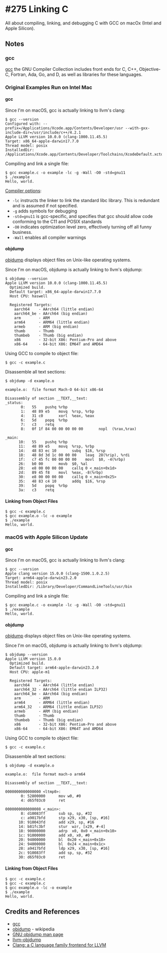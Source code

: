 # #275 Linking C

All about compiling, linking, and debugging C with GCC on macOx (Intel and Apple Silicon).

## Notes

### gcc

[gcc](https://gcc.gnu.org/) the GNU Compiler Collection includes front ends for C, C++, Objective-C, Fortran, Ada, Go, and D, as well as libraries for these languages.

### Original Examples Run on Intel Mac

#### gcc

Since I'm on macOS, gcc is actually linking to llvm's clang:

    $ gcc --version
    Configured with: --prefix=/Applications/Xcode.app/Contents/Developer/usr --with-gxx-include-dir=/usr/include/c++/4.2.1
    Apple LLVM version 10.0.0 (clang-1000.11.45.5)
    Target: x86_64-apple-darwin17.7.0
    Thread model: posix
    InstalledDir: /Applications/Xcode.app/Contents/Developer/Toolchains/XcodeDefault.xctoolchain/usr/bin

Compiling and link a single file:

    $ gcc example.c -o example -lc -g -Wall -O0 -std=gnu11
    $ ./example
    Hello, world.

[Compiler options](https://gcc.gnu.org/onlinedocs/gcc-9.2.0/gcc/Option-Summary.html#Option-Summary):

* `-lc` instructs the linker to link the standard libc library. This is redundant and is assumed if not specified.
* `-g` adds symbols for debugging
* `-std=gnu11` is gcc-specific, and specifies that gcc should allow code conforming to the C11 and POSIX standards
* `-O0` indicates optimization level zero, effectively turning off all funny business.
* `-Wall` enables all compiler warnings

#### objdump

[objdump](http://web.mit.edu/gnu/doc/html/binutils_5.html) displays object files on Unix-like operating systems.

Since I'm on macOS, objdump is actually linking to llvm's objdump:

    $ objdump --version
    Apple LLVM version 10.0.0 (clang-1000.11.45.5)
      Optimized build.
      Default target: x86_64-apple-darwin17.7.0
      Host CPU: haswell

      Registered Targets:
        aarch64    - AArch64 (little endian)
        aarch64_be - AArch64 (big endian)
        arm        - ARM
        arm64      - ARM64 (little endian)
        armeb      - ARM (big endian)
        thumb      - Thumb
        thumbeb    - Thumb (big endian)
        x86        - 32-bit X86: Pentium-Pro and above
        x86-64     - 64-bit X86: EM64T and AMD64


Using GCC to compile to object file:

    $ gcc -c example.c

Disassemble all text sections:

    $ objdump -d example.o

    example.o:  file format Mach-O 64-bit x86-64

    Disassembly of section __TEXT,__text:
    _status:
           0:   55    pushq %rbp
           1:   48 89 e5    movq  %rsp, %rbp
           4:   31 c0       xorl  %eax, %eax
           6:   5d    popq  %rbp
           7:   c3    retq
           8:   0f 1f 84 00 00 00 00 00       nopl  (%rax,%rax)

    _main:
          10:   55    pushq %rbp
          11:   48 89 e5    movq  %rsp, %rbp
          14:   48 83 ec 10       subq  $16, %rsp
          18:   48 8d 3d 1c 00 00 00    leaq  28(%rip), %rdi
          1f:   c7 45 fc 00 00 00 00    movl  $0, -4(%rbp)
          26:   b0 00       movb  $0, %al
          28:   e8 00 00 00 00    callq 0 <_main+0x1d>
          2d:   89 45 f8    movl  %eax, -8(%rbp)
          30:   e8 00 00 00 00    callq 0 <_main+0x25>
          35:   48 83 c4 10       addq  $16, %rsp
          39:   5d    popq  %rbp
          3a:   c3    retq

#### Linking from Object Files

    $ gcc -c example.c
    $ gcc example.o -lc -o example
    $ ./example
    Hello, world.

### macOS with Apple Silicon Update

#### gcc

Since I'm on macOS, gcc is actually linking to llvm's clang:

    $ gcc --version
    Apple clang version 15.0.0 (clang-1500.1.0.2.5)
    Target: arm64-apple-darwin23.2.0
    Thread model: posix
    InstalledDir: /Library/Developer/CommandLineTools/usr/bin

Compiling and link a single file:

    $ gcc example.c -o example -lc -g -Wall -O0 -std=gnu11
    $ ./example
    Hello, world.

#### objdump

[objdump](http://web.mit.edu/gnu/doc/html/binutils_5.html) displays object files on Unix-like operating systems.

Since I'm on macOS, objdump is actually linking to llvm's objdump:

    $ objdump --version
    Apple LLVM version 15.0.0
      Optimized build.
      Default target: arm64-apple-darwin23.2.0
      Host CPU: apple-m1

      Registered Targets:
        aarch64    - AArch64 (little endian)
        aarch64_32 - AArch64 (little endian ILP32)
        aarch64_be - AArch64 (big endian)
        arm        - ARM
        arm64      - ARM64 (little endian)
        arm64_32   - ARM64 (little endian ILP32)
        armeb      - ARM (big endian)
        thumb      - Thumb
        thumbeb    - Thumb (big endian)
        x86        - 32-bit X86: Pentium-Pro and above
        x86-64     - 64-bit X86: EM64T and AMD64

Using GCC to compile to object file:

    $ gcc -c example.c

Disassemble all text sections:

    $ objdump -d example.o

    example.o:  file format mach-o arm64

    Disassembly of section __TEXT,__text:

    0000000000000000 <ltmp0>:
           0: 52800000      mov w0, #0
           4: d65f03c0      ret

    0000000000000008 <_main>:
           8: d10083ff      sub sp, sp, #32
           c: a9017bfd      stp x29, x30, [sp, #16]
          10: 910043fd      add x29, sp, #16
          14: b81fc3bf      stur  wzr, [x29, #-4]
          18: 90000000      adrp  x0, 0x0 <_main+0x10>
          1c: 91000000      add x0, x0, #0
          20: 94000000      bl  0x20 <_main+0x18>
          24: 94000000      bl  0x24 <_main+0x1c>
          28: a9417bfd      ldp x29, x30, [sp, #16]
          2c: 910083ff      add sp, sp, #32
          30: d65f03c0      ret

#### Linking from Object Files

    $ gcc -c example.c
    $ gcc -c example.c
    $ gcc example.o -lc -o example
    $ ./example
    Hello, world.

## Credits and References

* [gcc](https://gcc.gnu.org/)
* [objdump](https://en.wikipedia.org/wiki/Objdump) - wikipedia
* [GNU objdump man page](http://web.mit.edu/gnu/doc/html/binutils_5.html)
* [llvm-objdump](https://llvm.org/docs/CommandGuide/llvm-objdump.html)
* [Clang: a C language family frontend for LLVM](https://clang.llvm.org/)
